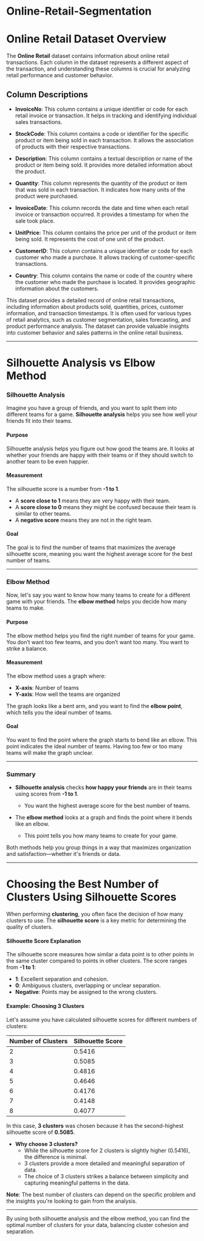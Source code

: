 # Online-Retail-Segmentation

# Online Retail Dataset Overview

The **Online Retail** dataset contains information about online retail transactions. Each column in the dataset represents a different aspect of the transaction, and understanding these columns is crucial for analyzing retail performance and customer behavior.

## Column Descriptions

- **InvoiceNo**: This column contains a unique identifier or code for each retail invoice or transaction. It helps in tracking and identifying individual sales transactions.
  
- **StockCode**: This column contains a code or identifier for the specific product or item being sold in each transaction. It allows the association of products with their respective transactions.

- **Description**: This column contains a textual description or name of the product or item being sold. It provides more detailed information about the product.

- **Quantity**: This column represents the quantity of the product or item that was sold in each transaction. It indicates how many units of the product were purchased.

- **InvoiceDate**: This column records the date and time when each retail invoice or transaction occurred. It provides a timestamp for when the sale took place.

- **UnitPrice**: This column contains the price per unit of the product or item being sold. It represents the cost of one unit of the product.

- **CustomerID**: This column contains a unique identifier or code for each customer who made a purchase. It allows tracking of customer-specific transactions.

- **Country**: This column contains the name or code of the country where the customer who made the purchase is located. It provides geographic information about the customers.

This dataset provides a detailed record of online retail transactions, including information about products sold, quantities, prices, customer information, and transaction timestamps. It is often used for various types of retail analytics, such as customer segmentation, sales forecasting, and product performance analysis. The dataset can provide valuable insights into customer behavior and sales patterns in the online retail business.

---

# Silhouette Analysis vs Elbow Method

### Silhouette Analysis

Imagine you have a group of friends, and you want to split them into different teams for a game. **Silhouette analysis** helps you see how well your friends fit into their teams.

#### Purpose
Silhouette analysis helps you figure out how good the teams are. It looks at whether your friends are happy with their teams or if they should switch to another team to be even happier.

#### Measurement
The silhouette score is a number from **-1 to 1**. 

- A **score close to 1** means they are very happy with their team.
- A **score close to 0** means they might be confused because their team is similar to other teams.
- A **negative score** means they are not in the right team.

#### Goal
The goal is to find the number of teams that maximizes the average silhouette score, meaning you want the highest average score for the best number of teams.

---

### Elbow Method

Now, let's say you want to know how many teams to create for a different game with your friends. The **elbow method** helps you decide how many teams to make.

#### Purpose
The elbow method helps you find the right number of teams for your game. You don’t want too few teams, and you don’t want too many. You want to strike a balance.

#### Measurement
The elbow method uses a graph where:

- **X-axis**: Number of teams
- **Y-axis**: How well the teams are organized

The graph looks like a bent arm, and you want to find the **elbow point**, which tells you the ideal number of teams.

#### Goal
You want to find the point where the graph starts to bend like an elbow. This point indicates the ideal number of teams. Having too few or too many teams will make the graph unclear.

---

### Summary

- **Silhouette analysis** checks **how happy your friends** are in their teams using scores from **-1 to 1**.
  - You want the highest average score for the best number of teams.

- The **elbow method** looks at a graph and finds the point where it bends like an elbow. 
  - This point tells you how many teams to create for your game.

Both methods help you group things in a way that maximizes organization and satisfaction—whether it's friends or data.

---

# Choosing the Best Number of Clusters Using Silhouette Scores

When performing **clustering**, you often face the decision of how many clusters to use. The **silhouette score** is a key metric for determining the quality of clusters.

#### Silhouette Score Explanation
The silhouette score measures how similar a data point is to other points in the same cluster compared to points in other clusters. The score ranges from **-1 to 1**:

- **1**: Excellent separation and cohesion.
- **0**: Ambiguous clusters, overlapping or unclear separation.
- **Negative**: Points may be assigned to the wrong clusters.

#### Example: Choosing 3 Clusters

Let's assume you have calculated silhouette scores for different numbers of clusters:

| Number of Clusters | Silhouette Score |
|---------------------|------------------|
| 2                   | 0.5416           |
| 3                   | 0.5085           |
| 4                   | 0.4816           |
| 5                   | 0.4646           |
| 6                   | 0.4176           |
| 7                   | 0.4148           |
| 8                   | 0.4077           |

In this case, **3 clusters** was chosen because it has the second-highest silhouette score of **0.5085**. 

- **Why choose 3 clusters?**
  - While the silhouette score for 2 clusters is slightly higher (0.5416), the difference is minimal.
  - 3 clusters provide a more detailed and meaningful separation of data.
  - The choice of 3 clusters strikes a balance between simplicity and capturing meaningful patterns in the data.

**Note**: The best number of clusters can depend on the specific problem and the insights you're looking to gain from the analysis.

---

By using both silhouette analysis and the elbow method, you can find the optimal number of clusters for your data, balancing cluster cohesion and separation.
